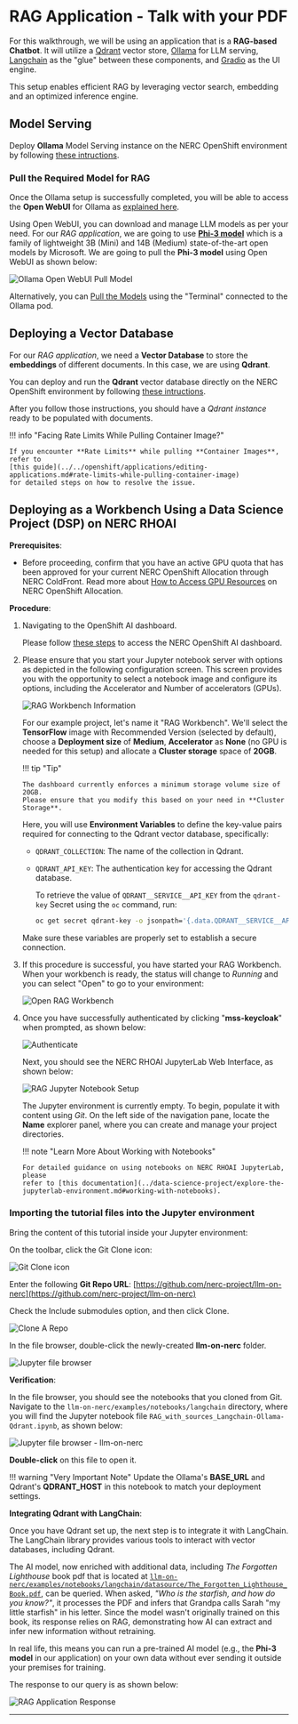 # RAG Application - Talk with your PDF

For this walkthrough, we will be using an application that is a **RAG-based Chatbot**.
It will utilize a [Qdrant](predictive-and-generative-AI.md#qdrant) vector store,
[Ollama](https://github.com/ollama/ollama) for LLM serving, [Langchain](https://www.langchain.com/)
as the "glue" between these components, and [Gradio](https://www.gradio.app/) as
the UI engine.

This setup enables efficient RAG by leveraging vector search, embedding and an
optimized inference engine.

## Model Serving

Deploy **Ollama** Model Serving instance on the NERC OpenShift environment by following
[these intructions](https://github.com/nerc-project/llm-on-nerc/blob/main/llm-servers/ollama/README.md).

### Pull the Required Model for RAG

Once the Ollama setup is successfully completed, you will be able to access the
**Open WebUI** for Ollama as [explained here](https://github.com/nerc-project/llm-on-nerc/tree/main/llm-servers/ollama#access-deployed-open-webui-for-ollama).

Using Open WebUI, you can download and manage LLM models as per your need. For our
*RAG application*, we are going to use [**Phi-3 model**](https://ollama.com/library/phi3:14b)
which is a family of lightweight 3B (Mini) and 14B (Medium) state-of-the-art open
models by Microsoft. We are going to pull the **Phi-3 model** using Open WebUI as
shown below:

![Ollama Open WebUI Pull Model](images/ollama-pull-phi3-model.png)

Alternatively, you can [Pull the Models](https://github.com/nerc-project/llm-on-nerc/tree/main/llm-servers/ollama#pull-the-models)
using the "Terminal" connected to the Ollama pod.

## Deploying a Vector Database

For our *RAG application*, we need a **Vector Database** to store the **embeddings**
of different documents. In this case, we are using **Qdrant**.

You can deploy and run the **Qdrant** vector database directly on the NERC OpenShift
environment by following [these intructions](https://github.com/nerc-project/llm-on-nerc/blob/main/vector-databases/qdrant/README.md).

After you follow those instructions, you should have a *Qdrant instance* ready to
be populated with documents.

!!! info "Facing Rate Limits While Pulling Container Image?"

    If you encounter **Rate Limits** while pulling **Container Images**, refer to
    [this guide](../../openshift/applications/editing-applications.md#rate-limits-while-pulling-container-image)
    for detailed steps on how to resolve the issue.

## Deploying as a Workbench Using a Data Science Project (DSP) on NERC RHOAI

**Prerequisites**:

-   Before proceeding, confirm that you have an active GPU quota that has been approved
    for your current NERC OpenShift Allocation through NERC ColdFront. Read
    more about [How to Access GPU Resources](../../openshift/gpus/intro-to-gpus-on-nerc-ocp.md#accessing-gpu-resources)
    on NERC OpenShift Allocation.

**Procedure**:

1.  Navigating to the OpenShift AI dashboard.

    Please follow [these steps](../../openshift-ai/logging-in/access-the-rhoai-dashboard.md)
    to access the NERC OpenShift AI dashboard.

2.  Please ensure that you start your Jupyter notebook server with options as
    depicted in the following configuration screen. This screen provides you
    with the opportunity to select a notebook image and configure its options,
    including the Accelerator and Number of accelerators (GPUs).

    ![RAG Workbench Information](images/RAG-Jupyter-Notebook-Workbench.png)

    For our example project, let's name it "RAG Workbench". We'll select the
    **TensorFlow** image with Recommended Version (selected by default), choose
    a **Deployment size** of **Medium**, **Accelerator** as **None** (no GPU is
    needed for this setup) and allocate a **Cluster storage** space of **20GB**.

    !!! tip "Tip"

        The dashboard currently enforces a minimum storage volume size of 20GB.
        Please ensure that you modify this based on your need in **Cluster Storage**.

    Here, you will use **Environment Variables** to define the key-value pairs
    required for connecting to the Qdrant vector database, specifically:

    -   `QDRANT_COLLECTION`: The name of the collection in Qdrant.

    -   `QDRANT_API_KEY`: The authentication key for accessing the Qdrant database.

        To retrieve the value of `QDRANT__SERVICE__API_KEY` from the `qdrant-key`
        Secret using the `oc` command, run:

        ```sh
        oc get secret qdrant-key -o jsonpath='{.data.QDRANT__SERVICE__API_KEY}' | base64 --decode
        ```

    Make sure these variables are properly set to establish a secure connection.

3.  If this procedure is successful, you have started your RAG Workbench. When
    your workbench is ready, the status will change to _Running_ and you can select
    "Open" to go to your environment:

    ![Open RAG Workbench](images/open-RAG-workbench.png)

4.  Once you have successfully authenticated by clicking "**mss-keycloak**" when
    prompted, as shown below:

    ![Authenticate](images/authenticate-user.png)

    Next, you should see the NERC RHOAI JupyterLab Web Interface, as shown below:

    ![RAG Jupyter Notebook Setup](images/jupyterlab_web_interface.png)

    The Jupyter environment is currently empty. To begin, populate it with content
    using *Git*. On the left side of the navigation pane, locate the **Name** explorer
    panel, where you can create and manage your project directories.

    !!! note "Learn More About Working with Notebooks"

        For detailed guidance on using notebooks on NERC RHOAI JupyterLab, please
        refer to [this documentation](../data-science-project/explore-the-jupyterlab-environment.md#working-with-notebooks).

### Importing the tutorial files into the Jupyter environment

Bring the content of this tutorial inside your Jupyter environment:

On the toolbar, click the Git Clone icon:

![Git Clone icon](images/jupyter-git-icon.png)

Enter the following **Git Repo URL**: [https://github.com/nerc-project/llm-on-nerc](https://github.com/nerc-project/llm-on-nerc)

Check the Include submodules option, and then click Clone.

![Clone A Repo](images/clone-a-repo.png)

In the file browser, double-click the newly-created **llm-on-nerc** folder.

![Jupyter file browser](images/jupyter-git-rag-repo-browser.png)

**Verification**:

In the file browser, you should see the notebooks that you cloned from Git. Navigate
to the `llm-on-nerc/examples/notebooks/langchain` directory, where you will find
the Jupyter notebook file `RAG_with_sources_Langchain-Ollama-Qdrant.ipynb`, as
shown below:

![Jupyter file browser - llm-on-nerc](images/rag-jupyter-notebook.png)

**Double-click** on this file to open it.

!!! warning "Very Important Note"
    Update the Ollama's **BASE_URL** and Qdrant's **QDRANT_HOST** in this notebook
    to match your deployment settings.

**Integrating Qdrant with LangChain**:

Once you have Qdrant set up, the next step is to integrate it with LangChain.
The LangChain library provides various tools to interact with vector databases,
including Qdrant.

The AI model, now enriched with additional data, including *The Forgotten Lighthouse*
book pdf that is located at [`llm-on-nerc/examples/notebooks/langchain/datasource/The_Forgotten_Lighthouse_Book.pdf`](https://github.com/nerc-project/llm-on-nerc/blob/main/examples/notebooks/langchain/datasource/The_Forgotten_Lighthouse_Book.pdf),
can be queried. When asked, *"Who is the starfish, and how do you know?"*, it
processes the PDF and infers that Grandpa calls Sarah "my little starfish" in his
letter. Since the model wasn't originally trained on this book, its response
relies on RAG, demonstrating how AI can extract and infer new information without
retraining.

In real life, this means you can run a pre-trained AI model (e.g., the
**Phi-3 model** in our application) on your own data without ever sending it
outside your premises for training.

The response to our query is as shown below:

![RAG Application Response](images/rag-response.png)

---
